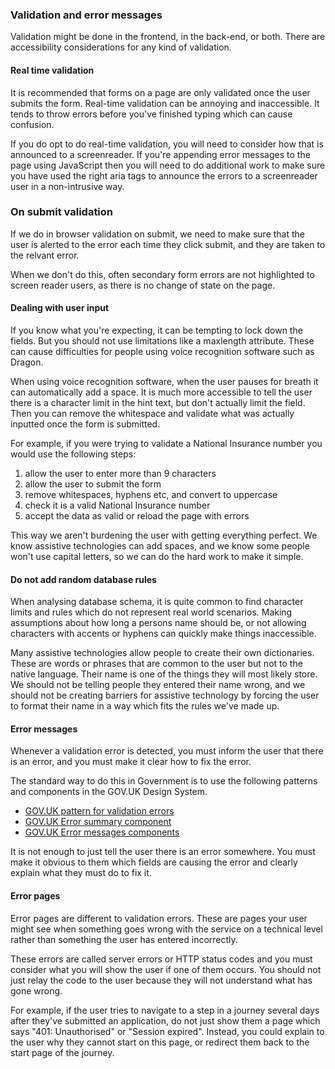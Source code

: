 ### Validation and error messages

Validation might be done in the frontend, in the back-end, or both. There are accessibility considerations for any kind of validation.

#### Real time validation

It is recommended that forms on a page are only validated once the user submits the form. Real-time validation can be annoying and inaccessible. It tends to throw errors before you've finished typing which can cause confusion.

If you do opt to do real-time validation, you will need to consider how that is announced to a screenreader. If you're appending error messages to the page using JavaScript then you will need to do additional work to make sure you have used the right aria tags to announce the errors to a screenreader user in a non-intrusive way.

### On submit validation

If we do in browser validation on submit, we need to make sure that the user is alerted to the error each time they click submit, and they are taken to the relvant error.

When we don't do this, often secondary form errors are not highlighted to screen reader users, as there is no change of state on the page. 

#### Dealing with user input

If you know what you're expecting, it can be tempting to lock down the fields. But you should not use limitations like a maxlength attribute. These can cause difficulties for people using voice recognition software such as Dragon.

When using voice recognition software, when the user pauses for breath it can automatically add a space. It is much more accessible to tell the user there is a character limit in the hint text, but don't actually limit the field. Then you can remove the whitespace and validate what was actually inputted once the form is submitted.

<div class="govuk-inset-text">

For example, if you were trying to validate a National Insurance number you would use the following steps:

1. allow the user to enter more than 9 characters
2. allow the user to submit the form
3. remove whitespaces, hyphens etc, and convert to uppercase
4. check it is a valid National Insurance number
5. accept the data as valid or reload the page with errors

This way we aren't burdening the user with getting everything perfect. We know assistive technologies can add spaces, and we know some people won't use capital letters, so we can do the hard work to make it simple.

</div>

#### Do not add random database rules

When analysing database schema, it is quite common to find character limits and rules which do not represent real world scenarios. Making assumptions about how long a persons name should be, or not allowing characters with accents or hyphens can quickly make things inaccessible.

Many assistive technologies allow people to create their own dictionaries. These are words or phrases that are common to the user but not to the native language. Their name is one of the things they will most likely store. We should not be telling people they entered their name wrong, and we should not be creating barriers for assistive technology by forcing the user to format their name in a way which fits the rules we've made up.

#### Error messages

Whenever a validation error is detected, you must inform the user that there is an error, and you must make it clear how to fix the error.

The standard way to do this in Government is to use the following patterns and components in the GOV.UK Design System.

- [GOV.UK pattern for validation errors](https://design-system.service.gov.uk/patterns/validation/)
- [GOV.UK Error summary component](https://design-system.service.gov.uk/components/error-summary/)
- [GOV.UK Error messages components](https://design-system.service.gov.uk/components/error-message/)

It is not enough to just tell the user there is an error somewhere. You must make it obvious to them which fields are causing the error and clearly explain what they must do to fix it.

#### Error pages

Error pages are different to validation errors. These are pages your user might see when something goes wrong with the service on a technical level rather than something the user has entered incorrectly.

These errors are called server errors or HTTP status codes and you must consider what you will show the user if one of them occurs. You should not just relay the code to the user because they will not understand what has gone wrong.

For example, if the user tries to navigate to a step in a journey several days after they've submitted an application, do not just show them a page which says "401: Unauthorised" or "Session expired". Instead, you could explain to the user why they cannot start on this page, or redirect them back to the start page of the journey.

